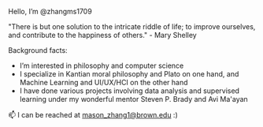 Hello, I’m @zhangms1709

"There is but one solution to the intricate riddle of life; to improve ourselves, and contribute to the happiness of others." - Mary Shelley

Background facts:
- I’m interested in philosophy and computer science
- I specialize in Kantian moral philosophy and Plato on one hand, and Machine Learning and UI/UX/HCI on the other hand
- I have done various projects involving data analysis and supervised learning under my wonderful mentor Steven P. Brady and Avi Ma'ayan

📫 I can be reached at mason_zhang1@brown.edu :)

